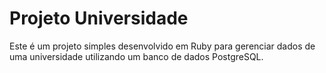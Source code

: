 # Projeto Universidade

Este é um projeto simples desenvolvido em Ruby para gerenciar dados de uma universidade utilizando um banco de dados PostgreSQL.

